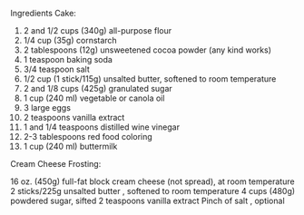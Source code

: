 Ingredients
Cake:

 1. 2 and 1/2 cups (340g) all-purpose flour
 2. 1/4 cup (35g) cornstarch
 3. 2 tablespoons (12g) unsweetened cocoa powder (any kind works)
 4. 1 teaspoon baking soda
 5. 3/4 teaspoon salt
 6. 1/2 cup (1 stick/115g) unsalted butter, softened to room temperature
 7. 2 and 1/8 cups (425g) granulated sugar
 8. 1 cup (240 ml) vegetable or canola oil
 9. 3 large eggs
 10. 2 teaspoons vanilla extract
 11. 1 and 1/4 teaspoons distilled wine vinegar
 12. 2-3 tablespoons red food coloring
 13.  1 cup (240 ml) buttermilk

Cream Cheese Frosting:

 16 oz. (450g) full-fat block cream cheese (not spread), at room temperature
 2 sticks/225g unsalted butter , softened to room temperature
 4 cups (480g) powdered sugar, sifted
 2 teaspoons vanilla extract
 Pinch of salt , optional